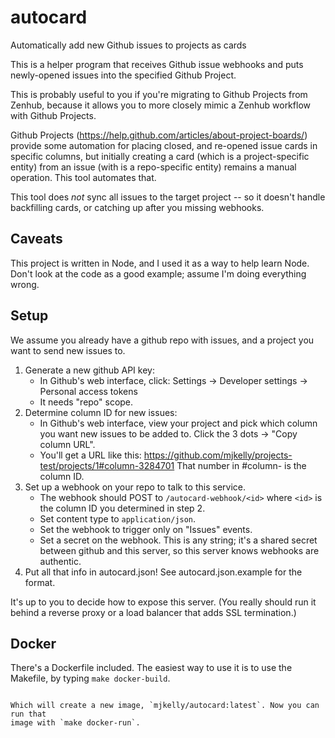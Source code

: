 # autocard

Automatically add new Github issues to projects as cards

This is a helper program that receives Github issue webhooks and puts
newly-opened issues into the specified Github Project.

This is probably useful to you if you're migrating to Github Projects from
Zenhub, because it allows you to more closely mimic a Zenhub workflow with
Github Projects.

Github Projects (https://help.github.com/articles/about-project-boards/)
provide some automation for placing closed, and re-opened issue cards in
specific columns, but initially creating a card (which is a project-specific
entity) from an issue (with is a repo-specific entity) remains a manual
operation. This tool automates that.

This tool does *not* sync all issues to the target project -- so it doesn't
handle backfilling cards, or catching up after you missing webhooks.

## Caveats

This project is written in Node, and I used it as a way to help learn Node.
Don't look at the code as a good example; assume I'm doing everything wrong.

## Setup 

We assume you already have a github repo with issues, and a project you want to
send new issues to.

1. Generate a new github API key:
    - In Github's web interface, click:
      Settings -> Developer settings -> Personal access tokens
    - It needs "repo" scope.
2. Determine column ID for new issues:
    - In Github's web interface, view your project and pick which column you
      want new issues to be added to. Click the 3 dots -> "Copy column URL".
    - You'll get a URL like this:
      https://github.com/mjkelly/projects-test/projects/1#column-3284701
      That number in #column-<id> is the column ID.
3. Set up a webhook on your repo to talk to this service.
    - The webhook should POST to `/autocard-webhook/<id>`
      where `<id>` is the column ID you determined in step 2.
    - Set content type to `application/json`.
    - Set the webhook to trigger only on "Issues" events.
    - Set a secret on the webhook. This is any string; it's a shared secret
      between github and this server, so this server knows webhooks are
      authentic.
4. Put all that info in autocard.json! See
   autocard.json.example for the format.

It's up to you to decide how to expose this server. (You really should run
it behind a reverse proxy or a load balancer that adds SSL termination.)

## Docker

There's a Dockerfile included. The easiest way to use it is to use the
Makefile, by typing `make docker-build`.
```

Which will create a new image, `mjkelly/autocard:latest`. Now you can run that
image with `make docker-run`.
